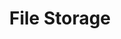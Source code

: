 ---
title: "File Storage"
description: "A hierarchical storage method that organizes data in files and folders, suitable for shared access and traditional workloads."
themeColor: "#3C494F"
cardImage: ""
weight: 4
---